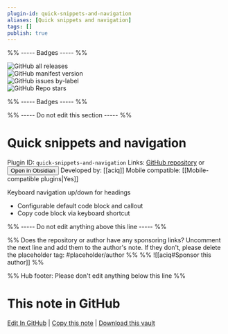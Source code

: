 ```yaml
---
plugin-id: quick-snippets-and-navigation
aliases: [Quick snippets and navigation]
tags: []
publish: true
---
```


%% ----- Badges ----- %%

![GitHub all releases](https://img.shields.io/github/downloads/aciq/obsidian-keyboard-shortcuts/total?color=573E7A&logo=github&style=for-the-badge)  
![GitHub manifest version](https://img.shields.io/github/manifest-json/v/aciq/obsidian-keyboard-shortcuts?color=573E7A&logo=github&style=for-the-badge)  
![GitHub issues by-label](https://img.shields.io/github/issues/aciq/obsidian-keyboard-shortcuts/help%20wanted?color=573E7A&logo=github&style=for-the-badge)  
![GitHub Repo stars](https://img.shields.io/github/stars/aciq/obsidian-keyboard-shortcuts?color=573E7A&logo=github&style=for-the-badge)

%% ----- Badges ----- %%

%% ----- Do not edit this section ----- %%

# Quick snippets and navigation

Plugin ID: `quick-snippets-and-navigation`
Links: [GitHub repository](https://github.com/aciq/obsidian-keyboard-shortcuts) or [<button id=HH>Open in Obsidian</button>](obsidian://show-plugin?id=quick-snippets-and-navigation)
Developed by: [[aciq]]
Mobile compatible: [[Mobile-compatible plugins|Yes]]

Keyboard navigation up/down for headings

- Configurable default code block and callout
- Copy code block via keyboard shortcut

%% ----- Do not edit anything above this line ----- %%

%% Does the repository or author have any sponsoring links? Uncomment the next line and add them to the author's note. If they don't, please delete the placeholder tag: #placeholder/author %%
%% ![[aciq#Sponsor this author]] %%

%% Hub footer: Please don't edit anything below this line %%

# This note in GitHub

<span class="git-footer">[Edit In GitHub](https://github.dev/obsidian-community/obsidian-hub/blob/main/02%20-%20Community%20Expansions/02.05%20All%20Community%20Expansions/Plugins/quick-snippets-and-navigation.md "git-hub-edit-note") | [Copy this note](https://raw.githubusercontent.com/obsidian-community/obsidian-hub/main/02%20-%20Community%20Expansions/02.05%20All%20Community%20Expansions/Plugins/quick-snippets-and-navigation.md "git-hub-copy-note") | [Download this vault](https://github.com/obsidian-community/obsidian-hub/archive/refs/heads/main.zip "git-hub-download-vault") </span>
